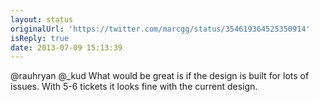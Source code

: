 ```yaml
---
layout: status
originalUrl: 'https://twitter.com/marcgg/status/354619364525350914'
isReply: true
date: 2013-07-09 15:13:39
---
```


@rauhryan @_kud What would be great is if the design is built for lots of issues. With 5-6 tickets it looks fine with the current design.
